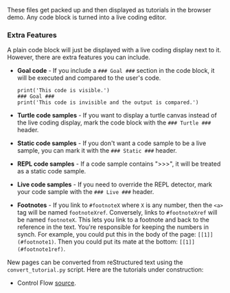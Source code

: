 These files get packed up and then displayed as tutorials in the browser demo.
Any code block is turned into a live coding editor.

### Extra Features
A plain code block will just be displayed with a live coding display next to it.
However, there are extra features you can include.

* **Goal code** - If you include a `### Goal ###` section in the code block,
    it will be executed and compared to the user's code.

      print('This code is visible.')
      ### Goal ###
      print('This code is invisible and the output is compared.')

* **Turtle code samples** - If you want to display a turtle canvas instead of
    the live coding display, mark the code block with the `### Turtle ###`
    header.
* **Static code samples** - If you don't want a code sample to be a live sample,
    you can mark it with the `### Static ###` header.
* **REPL code samples** - If a code sample contains ">>>", it will be treated as
    a static code sample.
* **Live code samples** - If you need to override the REPL detector, mark your
    code sample with the `### Live ###` header.
* **Footnotes** - If you link to `#footnoteX` where `X` is any number, then the
    `<a>` tag will be named `footnoteXref`. Conversely, links to `#footnoteXref`
    will be named `footnoteX`. This lets you link to a footnote and back to the
    reference in the text. You're responsible for keeping the numbers in synch.
    For example, you could put this in the body of the page:
    `[[1]](#footnote1)`. Then you could put its mate at the bottom:
    `[[1]](#footnote1ref)`.

New pages can be converted from reStructured text using the `convert_tutorial.py`
script. Here are the tutorials under construction:

* Control Flow [source][controlflow.md].

[controlflow.md]: cpython/controlflow.md
